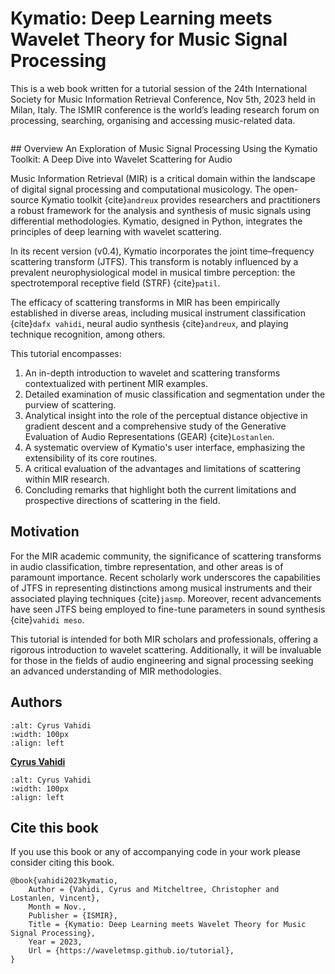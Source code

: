 # Kymatio: Deep Learning meets Wavelet Theory for Music Signal Processing

This is a web book written for a tutorial session of the 24th International Society for Music Information Retrieval Conference, Nov 5th, 2023 held in Milan, Italy. The ISMIR conference is the world’s leading research forum on processing, searching, organising and accessing music-related data.

```{tableofcontents}
```

## Overview
An Exploration of Music Signal Processing Using the Kymatio Toolkit: A Deep Dive into Wavelet Scattering for Audio

Music Information Retrieval (MIR) is a critical domain within the landscape of digital signal processing and computational musicology. The open-source Kymatio toolkit {cite}`andreux` provides researchers and practitioners a robust framework for the analysis and synthesis of music signals using differential methodologies. Kymatio, designed in Python, integrates the principles of deep learning with wavelet scattering.

In its recent version (v0.4), Kymatio incorporates the joint time–frequency scattering transform (JTFS). This transform is notably influenced by a prevalent neurophysiological model in musical timbre perception: the spectrotemporal receptive field (STRF) {cite}`patil`.

The efficacy of scattering transforms in MIR has been empirically established in diverse areas, including musical instrument classification {cite}`dafx vahidi`, neural audio synthesis {cite}`andreux`, and playing technique recognition, among others.

This tutorial encompasses:

1. An in-depth introduction to wavelet and scattering transforms contextualized with pertinent MIR examples.
2. Detailed examination of music classification and segmentation under the purview of scattering.
3. Analytical insight into the role of the perceptual distance objective in gradient descent and a comprehensive study of the Generative Evaluation of Audio Representations (GEAR) {cite}`Lostanlen`.
4. A systematic overview of Kymatio's user interface, emphasizing the extensibility of its core routines.
5. A critical evaluation of the advantages and limitations of scattering within MIR research.
6. Concluding remarks that highlight both the current limitations and prospective directions of scattering in the field.

## Motivation
For the MIR academic community, the significance of scattering transforms in audio classification, timbre representation, and other areas is of paramount importance. Recent scholarly work underscores the capabilities of JTFS in representing distinctions among musical instruments and their associated playing techniques {cite}`jasmp`. Moreover, recent advancements have seen JTFS being employed to fine-tune parameters in sound synthesis {cite}`vahidi meso`.

This tutorial is intended for both MIR scholars and professionals, offering a rigorous introduction to wavelet scattering. Additionally, it will be invaluable for those in the fields of audio engineering and signal processing seeking an advanced understanding of MIR methodologies.

## Authors

```{image} /assets/cv.jpeg
:alt: Cyrus Vahidi
:width: 100px
:align: left
```
[**Cyrus Vahidi**](https://www.cyrusvahidi.com/) 
```{image} /assets/cv.jpeg
:alt: Cyrus Vahidi
:width: 100px
:align: left
```

## Cite this book
If you use this book or any of accompanying code in your work please consider citing this book.

```
@book{vahidi2023kymatio,
    Author = {Vahidi, Cyrus and Mitcheltree, Christopher and Lostanlen, Vincent},
    Month = Nov.,
    Publisher = {ISMIR},
    Title = {Kymatio: Deep Learning meets Wavelet Theory for Music Signal Processing},
    Year = 2023,
    Url = {https://waveletmsp.github.io/tutorial},
}
```
